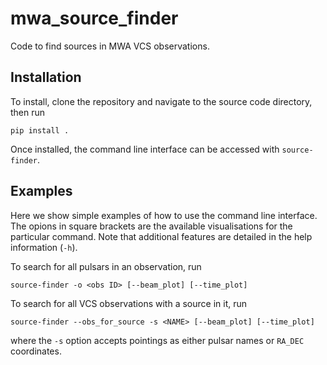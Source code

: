 # mwa_source_finder
Code to find sources in MWA VCS observations.

## Installation
To install, clone the repository and navigate to the source code directory, then run

    pip install .

Once installed, the command line interface can be accessed with `source-finder`.

## Examples
Here we show simple examples of how to use the command line interface. The opions
in square brackets are the available visualisations for the particular command.
Note that additional features are detailed in the help information (`-h`).

To search for all pulsars in an observation, run

    source-finder -o <obs ID> [--beam_plot] [--time_plot]

To search for all VCS observations with a source in it, run

    source-finder --obs_for_source -s <NAME> [--beam_plot] [--time_plot]

where the `-s` option accepts pointings as either pulsar names or `RA_DEC` coordinates.